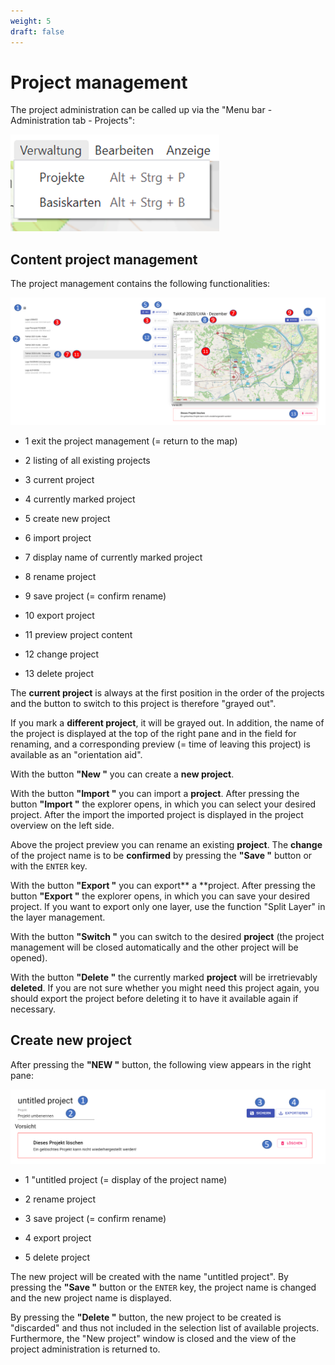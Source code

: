 ```yaml
---
weight: 5
draft: false
---
```


# **Project management**

The project administration can be called up via the "Menu bar - Administration tab - Projects":

<img src="images/Projektverwaltung.png" style="zoom: 67%;" />



## **Content project management**



The project management contains the following functionalities:

![](images/Inhalt_Projektverwaltung.png)

- <span class="blue">1</span> exit the project management (= return to the map)
- <span class="blue">2</span> listing of all existing projects

- <span class="red">3</span> current project

- <span class="blue">4</span> currently marked project

- <span class="blue">5</span> create new project

- <span class="blue">6</span> import project

- <span class="red">7</span> display name of currently marked project

- <span class="blue">8</span> rename project

- <span class="red">9</span> save project (= confirm rename)

- <span class="blue">10</span> export project

- <span class="red">11</span> preview project content

- <span class="blue">12</span> change project

- <span class="blue">13</span> delete project



The **current project** is always at the first position in the order of the projects and the button to switch to this project is therefore "grayed out".

If you mark a **different project**, it will be grayed out. In addition, the name of the project is displayed at the top of the right pane and in the field for renaming, and a corresponding preview (= time of leaving this project) is available as an "orientation aid".

With the button **"New "** you can create a **new project**.

With the button **"Import "** you can import a **project**. After pressing the button **"Import "** the explorer opens,
in which you can select your desired project. After the import the imported project is displayed in the project overview on the left side.

Above the project preview you can rename an existing **project**. The **change** of the project name is to be **confirmed** by pressing the **"Save "** button or with the `ENTER` key.

With the button **"Export "** you can export** a **project. After pressing the button **"Export "** the explorer opens, in which you can save your desired project. If you want to export only one layer, use the function "Split Layer" in the layer management.

With the button **"Switch "** you can switch to the desired **project** (the project management will be closed automatically and the other project will be opened).

With the button **"Delete "** the currently marked **project** will be irretrievably **deleted**. If you are not sure whether you might need this project again, you should export the project before deleting it to have it available again if necessary.



## **Create new project**



After pressing the **"NEW "** button, the following view appears in the right pane:

![](images/Projekt_neu_anlegen.png)

- <span class="blue">1</span> "untitled project (= display of the project name)
- <span class="blue">2</span> rename project

- <span class="blue">3</span> save project (= confirm rename)

- <span class="blue">4</span> export project

- <span class="blue">5</span> delete project



The new project will be created with the name "untitled project". By pressing the **"Save "** button or the `ENTER` key, the project name is changed and the new project name is displayed.

By pressing the **"Delete "** button, the new project to be created is "discarded" and thus not included in the selection list of available projects. Furthermore, the "New project" window is closed and the view of the project administration is returned to.


